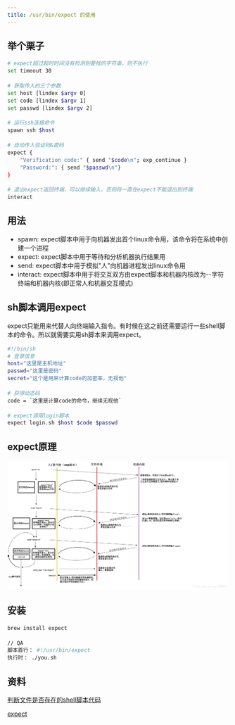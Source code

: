 ```yaml
---
title: /usr/bin/expect 的使用
---
```

## 举个栗子
```sh
# expect超过超时时间没有检测到要找的字符串，则不执行
set timeout 30

# 获取传入的三个参数
set host [lindex $argv 0]
set code [lindex $argv 1]
set passwd [lindex $argv 2]

# 运行ssh连接命令
spawn ssh $host

# 自动传入验证码&密码
expect {
    "Verification code:" { send "$code\n"; exp_continue }
    "Password:": { send "$passwd\n"}
}

# 退出expect返回终端，可以继续输入，否则将一直在expect不能退出到终端
interact
```
## 用法
- spawn: expect脚本中用于向机器发出首个linux命令用，该命令将在系统中创建一个进程
- expect: expect脚本中用于等待和分析机器执行结果用
- send: expect脚本中用于模拟"人"向机器进程发出linux命令用
- interact: expect脚本中用于将交互双方由expect脚本和机器内核改为--字符终端和机器内核(即正常人和机器交互模式)

## sh脚本调用expect
expect只能用来代替人向终端输入指令。有时候在这之前还需要运行一些shell脚本的命令。所以就需要实用sh脚本来调用expect。

```sh
#!/bin/sh
# 登录信息
host="这里是主机地址"
passwd="这里是密码"
secret="这个是用来计算code的加密率，无视他"

# 获得动态码
code = `这里是计算code的命令，继续无视他`

# expect调用login脚本
expect login.sh $host $code $passwd
```

## expect原理

![expect原理](./images/aHR0cHM6Ly9pbWctYmxvZy5jc2RuLm5ldC8yMDE4MDMyMTEwMTIxMDMyMj93YXRlcm1hcmsvMi90ZXh0L0x5OWliRzluTG1OelpHNHVibVYwTDNGeFh6STNNRFk0T0RRMS9mb250LzVhNkw1TDJUL2ZvbnRzaXplLzQwMC9maWxsL0kwSkJRa0ZDTUE9PS9kaXNzb2x2ZS83MA.jpeg)


## 安装
```sh
brew install expect

// QA
脚本首行： #!/usr/bin/expect
执行时： ./you.sh
```
## 资料

[判断文件是否存在的shell脚本代码](https://www.jb51.net/article/34330.htm)

[expect](https://www.cnblogs.com/steel-chen/p/10636799.html)